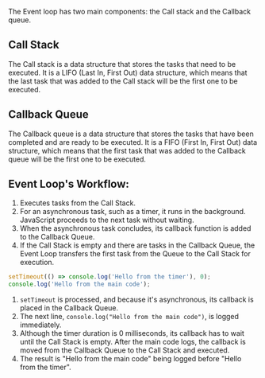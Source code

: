 The Event loop has two main components: the Call stack and the Callback queue.

## Call Stack

The Call stack is a data structure that stores the tasks that need to be executed. It is a LIFO (Last In, First Out) data structure, which means that the last task that was added to the Call stack will be the first one to be executed.

## Callback Queue

The Callback queue is a data structure that stores the tasks that have been completed and are ready to be executed. It is a FIFO (First In, First Out) data structure, which means that the first task that was added to the Callback queue will be the first one to be executed.

## Event Loop's Workflow:

1. Executes tasks from the Call Stack.
2. For an asynchronous task, such as a timer, it runs in the background. JavaScript proceeds to the next task without waiting.
3. When the asynchronous task concludes, its callback function is added to the Callback Queue.
4. If the Call Stack is empty and there are tasks in the Callback Queue, the Event Loop transfers the first task from the Queue to the Call Stack for execution.

```js
setTimeout(() => console.log('Hello from the timer'), 0);
console.log('Hello from the main code');
```

1. `setTimeout` is processed, and because it's asynchronous, its callback is placed in the Callback Queue.
2. The next line, `console.log("Hello from the main code")`, is logged immediately.
3. Although the timer duration is 0 milliseconds, its callback has to wait until the Call Stack is empty. After the main code logs, the callback is moved from the Callback Queue to the Call Stack and executed.
4. The result is "Hello from the main code" being logged before "Hello from the timer".
